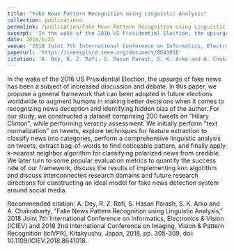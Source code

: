 ```yaml
---
title: "Fake News Pattern Recognition using Linguistic Analysis"
collection: publications
permalink: /publication/Fake News Pattern Recognition using Linguistic Analysis
excerpt: 'In the wake of the 2016 US Presidential Election, the upsurge of fake news has been a subject of increased discussion and debate. In this paper, we propose a general framework that can been adopted in future elections worldwide to augment humans in making better decisions when it comes to recognizing news deception and identifying hidden bias of the author. For our study, we constructed a dataset comprising 200 tweets on "Hilary Clinton", while performing veracity assessment. We initially perform "text normalization" on tweets, explore techniques for feature extraction to classify news into categories, perform a comprehensive linguistic analysis on tweets, extract bag-of-words to find noticeable pattern, and finally apply k-nearest neighbor algorithm for classifying polarized news from credible. We later turn to some popular evaluation metrics to quantify the success rate of our framework, discuss the results of implementing knn algorithm and discuss interconnected research domains and future research directions for constructing an ideal model for fake news detection system around social media.'
date: 2018/6/25
venue: '2018 Joint 7th International Conference on Informatics, Electronics & Vision (ICIEV) and 2018 2nd International Conference on Imaging, Vision & Pattern Recognition (icIVPR)'
paperurl: 'https://ieeexplore.ieee.org/document/8641018'
citation: 'A. Dey, R. Z. Rafi, S. Hasan Parash, S. K. Arko and A. Chakrabarty, "Fake News Pattern Recognition using Linguistic Analysis," 2018 Joint 7th International Conference on Informatics, Electronics & Vision (ICIEV) and 2018 2nd International Conference on Imaging, Vision & Pattern Recognition (icIVPR), Kitakyushu, Japan, 2018, pp. 305-309,'
---
```

In the wake of the 2016 US Presidential Election, the upsurge of fake news has been a subject of increased discussion and debate. In this paper, we propose a general framework that can been adopted in future elections worldwide to augment humans in making better decisions when it comes to recognizing news deception and identifying hidden bias of the author. For our study, we constructed a dataset comprising 200 tweets on "Hilary Clinton", while performing veracity assessment. We initially perform "text normalization" on tweets, explore techniques for feature extraction to classify news into categories, perform a comprehensive linguistic analysis on tweets, extract bag-of-words to find noticeable pattern, and finally apply k-nearest neighbor algorithm for classifying polarized news from credible. We later turn to some popular evaluation metrics to quantify the success rate of our framework, discuss the results of implementing knn algorithm and discuss interconnected research domains and future research directions for constructing an ideal model for fake news detection system around social media.

Recommended citation: A. Dey, R. Z. Rafi, S. Hasan Parash, S. K. Arko and A. Chakrabarty, "Fake News Pattern Recognition using Linguistic Analysis," 2018 Joint 7th International Conference on Informatics, Electronics & Vision (ICIEV) and 2018 2nd International Conference on Imaging, Vision & Pattern Recognition (icIVPR), Kitakyushu, Japan, 2018, pp. 305-309, doi: 10.1109/ICIEV.2018.8641018.